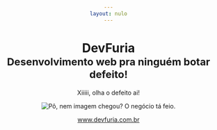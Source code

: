 ```yaml
---
layout: nulo
---
```

<html lang="pt-br">
    <head>
        <meta charset="utf-8">
        <meta http-equiv="X-UA-Compatible" content="IE=edge">
        <meta name="viewport" content="width=device-width, initial-scale=1">
        <title>Página não encontrada</title>
        <meta name="description" content="Página não encontrada" />
        <meta name="og:description" content="Página não encontrada" />
        <meta name="author" content="Flávio Alexandre Micheletti">
        <meta property="og:type" content="website" />
        <meta property="og:title" content="Página não encontrada"/>
        <meta property="og:url" content="http://www.devfuria.com.br/404/" />
        <meta property="og:image" content="http://www.devfuria.com.br/app/assets/imagens/favicon.png"/>
        <link rel="canonical" href="http://www.devfuria.com.br/404/">
        <link rel="shortcut icon" type="images/gif" href="{{ base_url() }}/app/assets/imagens/favicon.ico">
        <link rel="stylesheet" href="https://maxcdn.bootstrapcdn.com/bootstrap/3.3.4/css/bootstrap.min.css">
        <style type="text/css">
            * {
                text-align: center;
            }
        </style>
    </head>
    <body>
        <header class="header text-vertical-center">
            <div class="container">
                <div class="row">
                    <h1>DevFuria <br /> <small>Desenvolvimento web pra ninguém botar defeito!</small></h1>
                    <p>Xiiiii, olha o defeito ai!</p>
                </div>
            </div>
            <div class="container">
                <div class="row">
                    <p><img src="{{ base_url() }}/app/assets/imagens/404.jpg" alt="Pô, nem imagem chegou? O negócio tá feio."/></p>
                    <p><a href="{{ base_url() }}">www.devfuria.com.br</a></p>
                </div>
            </div>
        </header>
    </body>
</html>